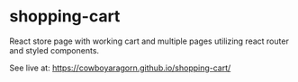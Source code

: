 # shopping-cart
React store page with working cart and multiple pages utilizing react router and styled components. 

See live at: https://cowboyaragorn.github.io/shopping-cart/
